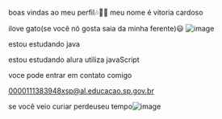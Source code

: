 boas vindas ao meu perfil🎶🐱‍👤
meu nome é vitoria cardoso

ilove gato(se você nõ gosta saia da minha ferente)😃
![image](https://github.com/vinxns/vinxns/assets/171056177/cadd9457-fd23-4093-bb80-29c1c24eff17)

estou estudando java

estou estudando alura
utiliza javaScript




voce pode entrar em contato comigo

0000111383948xsp@al.educacao.sp.gov.br


se você veio curiar perdeuseu tempo![image](https://github.com/vinxns/vinxns/assets/171056177/06e859ab-cb3c-4418-8486-077de471598a)




